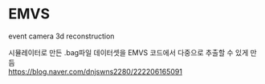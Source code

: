 # EMVS

event camera 3d reconstruction

시뮬레이터로 만든 .bag파일 데이터셋을 EMVS 코드에서 다중으로 추출할 수 있게 만듬
<br>
https://blog.naver.com/dnjswns2280/222206165091
